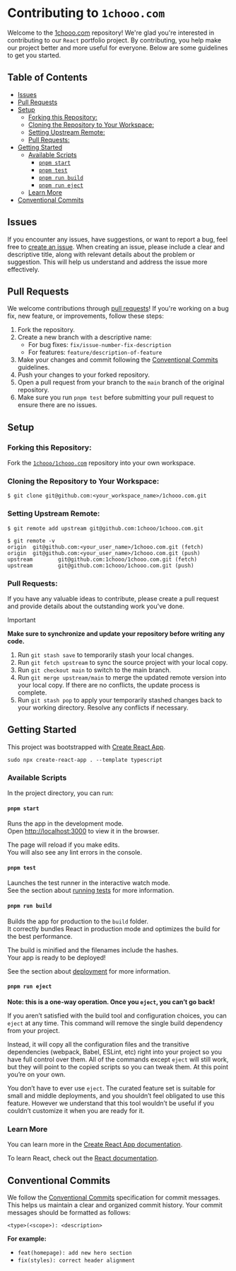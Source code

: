 # Contributing to `1chooo.com`<!-- omit in toc -->

Welcome to the [1chooo.com](https://github.com/1chooo/1chooo.com) repository! We're glad you're interested in contributing to our `React` portfolio project. By contributing, you help make our project better and more useful for everyone. Below are some guidelines to get you started.

## Table of Contents<!-- omit in toc -->

- [Issues](#issues)
- [Pull Requests](#pull-requests)
- [Setup](#setup)
  - [Forking this Repository:](#forking-this-repository)
  - [Cloning the Repository to Your Workspace:](#cloning-the-repository-to-your-workspace)
  - [Setting Upstream Remote:](#setting-upstream-remote)
  - [Pull Requests:](#pull-requests-1)
- [Getting Started](#getting-started)
  - [Available Scripts](#available-scripts)
    - [`pnpm start`](#pnpm-start)
    - [`pnpm test`](#pnpm-test)
    - [`pnpm run build`](#pnpm-run-build)
    - [`pnpm run eject`](#pnpm-run-eject)
  - [Learn More](#learn-more)
- [Conventional Commits](#conventional-commits)

## Issues

If you encounter any issues, have suggestions, or want to report a bug, feel free to [create an issue](https://github.com/1chooo/1chooo.com/issues). When creating an issue, please include a clear and descriptive title, along with relevant details about the problem or suggestion. This will help us understand and address the issue more effectively.

## Pull Requests

We welcome contributions through [pull requests](https://github.com/1chooo/1chooo.com/pulls)! If you're working on a bug fix, new feature, or improvements, follow these steps:

1. Fork the repository.
2. Create a new branch with a descriptive name:
   - For bug fixes: `fix/issue-number-fix-description`
   - For features: `feature/description-of-feature`
3. Make your changes and commit following the [Conventional Commits](#conventional-commits) guidelines.
4. Push your changes to your forked repository.
5. Open a pull request from your branch to the `main` branch of the original repository.
6. Make sure you run `pnpm test` before submitting your pull request to ensure there are no issues.

## Setup

### Forking this Repository:

Fork the [`1chooo/1chooo.com`](https://github.com/1chooo/1chooo.com) repository into your own workspace.

### Cloning the Repository to Your Workspace:

```shell
$ git clone git@github.com:<your_workspace_name>/1chooo.com.git
```

### Setting Upstream Remote:

```shell
$ git remote add upstream git@github.com:1chooo/1chooo.com.git

$ git remote -v
origin  git@github.com:<your_user_name>/1chooo.com.git (fetch)
origin  git@github.com:<your_user_name>/1chooo.com.git (push)
upstream        git@github.com:1chooo/1chooo.com.git (fetch)
upstream        git@github.com:1chooo/1chooo.com.git (push)
```

### Pull Requests:

If you have any valuable ideas to contribute, please create a pull request and provide details about the outstanding work you've done.

> [!IMPORTANT]  
> **Make sure to synchronize and update your repository before writing any code.**
>
> 1. Run `git stash save` to temporarily stash your local changes.
> 2. Run `git fetch upstream` to sync the source project with your local copy.
> 3. Run `git checkout main` to switch to the main branch.
> 4. Run `git merge upstream/main` to merge the updated remote version into your local copy. If there are no conflicts, the update process is complete.
> 5. Run `git stash pop` to apply your temporarily stashed changes back to your working directory. Resolve any conflicts if necessary.

## Getting Started

This project was bootstrapped with [Create React App](https://github.com/facebook/create-react-app).

```shell
sudo npx create-react-app . --template typescript
```

### Available Scripts

In the project directory, you can run:

#### `pnpm start`

Runs the app in the development mode.\
Open [http://localhost:3000](http://localhost:3000) to view it in the browser.

The page will reload if you make edits.\
You will also see any lint errors in the console.

#### `pnpm test`

Launches the test runner in the interactive watch mode.\
See the section about [running tests](https://facebook.github.io/create-react-app/docs/running-tests) for more information.

#### `pnpm run build`

Builds the app for production to the `build` folder.\
It correctly bundles React in production mode and optimizes the build for the best performance.

The build is minified and the filenames include the hashes.\
Your app is ready to be deployed!

See the section about [deployment](https://facebook.github.io/create-react-app/docs/deployment) for more information.

#### `pnpm run eject`

**Note: this is a one-way operation. Once you `eject`, you can’t go back!**

If you aren’t satisfied with the build tool and configuration choices, you can `eject` at any time. This command will remove the single build dependency from your project.

Instead, it will copy all the configuration files and the transitive dependencies (webpack, Babel, ESLint, etc) right into your project so you have full control over them. All of the commands except `eject` will still work, but they will point to the copied scripts so you can tweak them. At this point you’re on your own.

You don’t have to ever use `eject`. The curated feature set is suitable for small and middle deployments, and you shouldn’t feel obligated to use this feature. However we understand that this tool wouldn’t be useful if you couldn’t customize it when you are ready for it.

### Learn More

You can learn more in the [Create React App documentation](https://facebook.github.io/create-react-app/docs/getting-started).

To learn React, check out the [React documentation](https://reactjs.org/).

## Conventional Commits

We follow the [Conventional Commits](https://www.conventionalcommits.org/en/v1.0.0/) specification for commit messages. This helps us maintain a clear and organized commit history. Your commit messages should be formatted as follows:

```
<type>(<scope>): <description>
```

**For example:**

- `feat(homepage): add new hero section`
- `fix(styles): correct header alignment`
